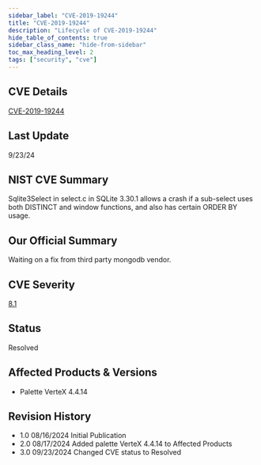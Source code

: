 ```yaml
---
sidebar_label: "CVE-2019-19244"
title: "CVE-2019-19244"
description: "Lifecycle of CVE-2019-19244"
hide_table_of_contents: true
sidebar_class_name: "hide-from-sidebar"
toc_max_heading_level: 2
tags: ["security", "cve"]
---
```


## CVE Details

[CVE-2019-19244](https://nvd.nist.gov/vuln/detail/CVE-2019-19244)

## Last Update

9/23/24

## NIST CVE Summary

Sqlite3Select in select.c in SQLite 3.30.1 allows a crash if a sub-select uses both DISTINCT and window functions, and
also has certain ORDER BY usage.

## Our Official Summary

Waiting on a fix from third party mongodb vendor.

## CVE Severity

[8.1](https://nvd.nist.gov/vuln/detail/CVE-2019-19244)

## Status

Resolved

## Affected Products & Versions

- Palette VerteX 4.4.14

## Revision History

- 1.0 08/16/2024 Initial Publication
- 2.0 08/17/2024 Added palette VerteX 4.4.14 to Affected Products
- 3.0 09/23/2024 Changed CVE status to Resolved
